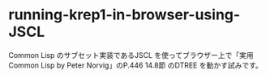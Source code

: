 # running-krep1-in-browser-using-JSCL
Common Lisp のサブセット実装であるJSCL を使ってブラウザー上で「実用Common Lisp by Peter Norvig」のP.446 14.8節 のDTREE を動かす試みです。
